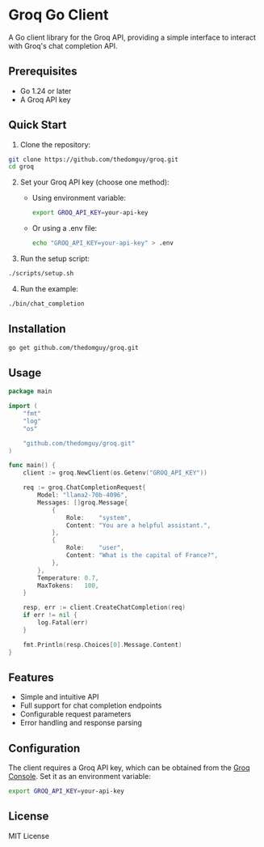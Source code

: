 # Groq Go Client

A Go client library for the Groq API, providing a simple interface to interact with Groq's chat completion API.

## Prerequisites

- Go 1.24 or later
- A Groq API key

## Quick Start

1. Clone the repository:

```bash
git clone https://github.com/thedomguy/groq.git
cd groq
```

2. Set your Groq API key (choose one method):
   - Using environment variable:

     ```bash
     export GROQ_API_KEY=your-api-key
     ```

   - Or using a .env file:

     ```bash
     echo "GROQ_API_KEY=your-api-key" > .env
     ```

3. Run the setup script:

```bash
./scripts/setup.sh
```

4. Run the example:

```bash
./bin/chat_completion
```

## Installation

```bash
go get github.com/thedomguy/groq.git
```

## Usage

```go
package main

import (
    "fmt"
    "log"
    "os"

    "github.com/thedomguy/groq.git"
)

func main() {
    client := groq.NewClient(os.Getenv("GROQ_API_KEY"))

    req := groq.ChatCompletionRequest{
        Model: "llama2-70b-4096",
        Messages: []groq.Message{
            {
                Role:    "system",
                Content: "You are a helpful assistant.",
            },
            {
                Role:    "user",
                Content: "What is the capital of France?",
            },
        },
        Temperature: 0.7,
        MaxTokens:   100,
    }

    resp, err := client.CreateChatCompletion(req)
    if err != nil {
        log.Fatal(err)
    }

    fmt.Println(resp.Choices[0].Message.Content)
}
```

## Features

- Simple and intuitive API
- Full support for chat completion endpoints
- Configurable request parameters
- Error handling and response parsing

## Configuration

The client requires a Groq API key, which can be obtained from the [Groq Console](https://console.groq.com). Set it as an environment variable:

```bash
export GROQ_API_KEY=your-api-key
```

## License

MIT License
